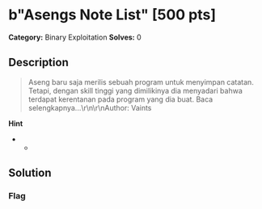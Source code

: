 # b"Asengs Note List" [500 pts]

**Category:** Binary Exploitation
**Solves:** 0

## Description
>Aseng baru saja merilis sebuah program untuk menyimpan catatan. Tetapi, dengan skill tinggi yang dimilikinya dia menyadari bahwa terdapat kerentanan pada program yang dia buat. Baca selengkapnya...\r\n\r\nAuthor: Vaints

**Hint**
* -

## Solution

### Flag

